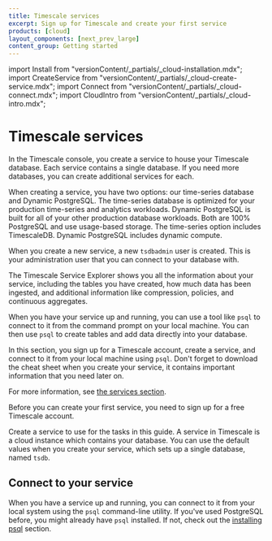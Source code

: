 ```yaml
---
title: Timescale services
excerpt: Sign up for Timescale and create your first service
products: [cloud]
layout_components: [next_prev_large]
content_group: Getting started
---
```


import Install from "versionContent/_partials/_cloud-installation.mdx";
import CreateService from "versionContent/_partials/_cloud-create-service.mdx";
import Connect from "versionContent/_partials/_cloud-connect.mdx";
import CloudIntro from "versionContent/_partials/_cloud-intro.mdx";

# Timescale services

<CloudIntro />

In the Timescale console, you create a service to house your Timescale
database. Each service contains a single database. If you need more
databases, you can create additional services for each.

When creating a service, you have two options: our time-series database and 
Dynamic PostgreSQL. The time-series database is optimized for your production 
time-series and analytics workloads. Dynamic PostgreSQL is built for all of 
your other production database workloads. Both are 100% PostgreSQL and use 
usage-based storage. The time-series option includes TimescaleDB. Dynamic 
PostgreSQL includes dynamic compute.

When you create a new service, a new `tsdbadmin` user is created. This is your
administration user that you can connect to your database with.

The Timescale Service Explorer shows you all the information about your service,
including the tables you have created, how much data has been ingested, and
additional information like compression, policies, and continuous aggregates.

When you have your service up and running, you can use a tool like `psql` to
connect to it from the command prompt on your local machine. You can then use
`psql` to create tables and add data directly into your database.

In this section, you sign up for a Timescale account, create a service, and
connect to it from your local machine using `psql`. Don't forget to download the
cheat sheet when you create your service, it contains important information that
you need later on.

For more information, see
[the services section][services-how-to].

<Collapsible heading="Create your Timescale account" defaultExpanded={false}>

Before you can create your first service, you need to sign up for a free
Timescale account.

<Install />

</Collapsible>

<Collapsible heading="Create your first service" defaultExpanded={false}>

Create a service to use for the tasks in this guide. A service in Timescale is a
cloud instance which contains your database. You can use the default values when
you create your service, which sets up a single database, named `tsdb`.

<CreateService demoData={false} />

</Collapsible>

## Connect to your service

When you have a service up and running, you can connect to it from your local
system using the `psql` command-line utility. If you've used PostgreSQL before,
you might already have `psql` installed. If not, check out the
[installing psql][install-psql] section.

<Collapsible heading="Connecting to your service" headingLevel={3}>

<Connect />

</Collapsible>

[services-how-to]: /use-timescale/:currentVersion:/services/
[install-psql]: /use-timescale/:currentVersion:/integrations/query-admin/psql/
